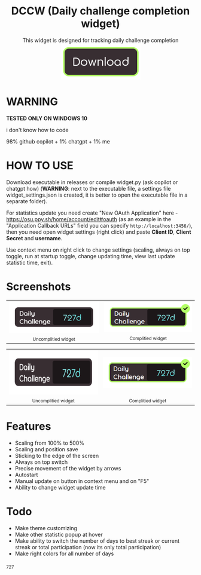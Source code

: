 <h1 align="center">
    DCCW (Daily challenge completion widget)
</h1>

<div align="center">This widget is designed for tracking daily challenge completion</div>

<div align="center">
  <a href="https://github.com/Glebsin/Daily-challenge-completion-widget/releases/tag/2025.524.0">
    <img src="misc/images/button-download.png" alt="download" />
  </a>
</div>

# **WARNING**

**TESTED ONLY ON WINDOWS 10**

i don't know how to code

98% github copilot + 1% chatgpt + 1% me

# HOW TO USE

Download executable in releases or compile widget.py (ask copilot or chatgpt how) (**WARNING**: next to the executable file, a settings file widget_settings.json is created, it is better to open the executable file in a separate folder).

For statistics update you need create "New OAuth Application" here - https://osu.ppy.sh/home/account/edit#oauth (as an example in the "Application Callback URLs" field you can specify `http://localhost:3456/`), then you need open widget settings (right click) and paste **Client ID**, **Client Secret** and **username**.

Use context menu on right click to change settings (scaling, always on top toggle, run at startup toggle, change updating time, view last update statistic time, exit).

# Screenshots

<table>
  <tr>
    <td align="center">
      <img src="misc/images/screenshot-uncompleted.png" alt="Uncomplitied widget"/><br>
      <sub>Uncomplitied widget</sub>
    </td>
    <td align="center">
      <img src="misc/images/screenshot-completed.png" alt="Complitied widget"/><br>
      <sub>Complitied widget</sub>
    </td>
  </tr>
</table>

<table>
  <tr>
    <td align="center" width="50%">
      <img src="misc/images/screenshot-uncompleted.png" alt="Uncomplitied widget" height="120"/><br>
      <sub>Uncomplitied widget</sub>
    </td>
    <td align="center" width="50%">
      <img src="misc/images/screenshot-completed.png" alt="Complitied widget" height="120" style="object-fit: contain;"/><br>
      <sub>Complitied widget</sub>
    </td>
  </tr>
</table>

# Features

- Scaling from 100% to 500%
- Scaling and position save
- Sticking to the edge of the screen
- Always on top switch
- Precise movement of the widget by arrows
- Autostart
- Manual update on button in context menu and on "F5"
- Ability to change widget update time

# Todo
- Make theme customizing
- Make other statistic popup at hover
- Make ability to switch the number of days to best streak or current streak or total participation (now its only total participation)
- Make right colors for all number of days

<sub>727</sub>
